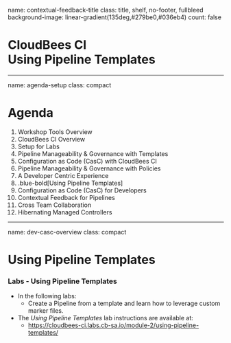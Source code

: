 name: contextual-feedback-title
class: title, shelf, no-footer, fullbleed
background-image: linear-gradient(135deg,#279be0,#036eb4)
count: false

# CloudBees CI<br>Using Pipeline Templates

---
name: agenda-setup
class: compact

# Agenda

1. Workshop Tools Overview
2. CloudBees CI Overview
3. Setup for Labs
4. Pipeline Manageability & Governance with Templates
5. Configuration as Code (CasC) with CloudBees CI
6. Pipeline Manageability & Governance with Policies
7. A Developer Centric Experience
7. .blue-bold[Using Pipeline Templates]
9. Configuration as Code (CasC) for Developers
10. Contextual Feedback for Pipelines
11. Cross Team Collaboration
12. Hibernating Managed Controllers

---
name: dev-casc-overview
class: compact

# Using Pipeline Templates

### Labs - Using Pipeline Templates
* In the following labs:
  *  Create a Pipeline from a template and learn how to leverage custom marker files.
* The *Using Pipeline Templates* lab instructions are available at: 
  * https://cloudbees-ci.labs.cb-sa.io/module-2/using-pipeline-templates/